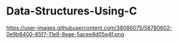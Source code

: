 # Data-Structures-Using-C

https://user-images.githubusercontent.com/38086075/58780602-0e9b8400-85f7-11e9-8eae-5acee8d05e4f.png
